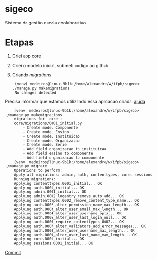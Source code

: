 # sigeco
Sistema de gestão escola coolaborativo

# Etapas

1. Criei app core
2. Criei o modelo inicial, submeti código ao github
3. Criando *migrations*

        (venv) medeiros@linux-9b1k:/home/alexandre/w/ifpb/sigeco> ./manage.py makemigrations
        No changes detected

Precisa informar que estamos utilizando essa aplicacao criada: [ajuda](https://docs.djangoproject.com/pt-br/2.0/topics/db/models/#using-models)

        (venv) medeiros@linux-9b1k:/home/alexandre/w/ifpb/sigeco> ./manage.py makemigrations
        Migrations for 'core':
        core/migrations/0001_initial.py
            - Create model Componente
            - Create model Ensino
            - Create model Instituicao
            - Create model Organizacao
            - Create model Serie
            - Add field organizacao to instituicao
            - Add field ensino to componente
            - Add field organizacao to componente
        (venv) medeiros@linux-9b1k:/home/alexandre/w/ifpb/sigeco> ./manage.py migrate
        Operations to perform:
        Apply all migrations: admin, auth, contenttypes, core, sessions
        Running migrations:
        Applying contenttypes.0001_initial... OK
        Applying auth.0001_initial... OK
        Applying admin.0001_initial... OK
        Applying admin.0002_logentry_remove_auto_add... OK
        Applying contenttypes.0002_remove_content_type_name... OK
        Applying auth.0002_alter_permission_name_max_length... OK
        Applying auth.0003_alter_user_email_max_length... OK
        Applying auth.0004_alter_user_username_opts... OK
        Applying auth.0005_alter_user_last_login_null... OK
        Applying auth.0006_require_contenttypes_0002... OK
        Applying auth.0007_alter_validators_add_error_messages... OK
        Applying auth.0008_alter_user_username_max_length... OK
        Applying auth.0009_alter_user_last_name_max_length... OK
        Applying core.0001_initial... OK
        Applying sessions.0001_initial... OK

[Commit](https://github.com/edusantana/sigeco/commit/9595504a99a9ac6e2a6324bad067f3f1308bb7b1)

